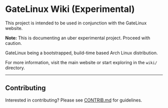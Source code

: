# GateLinux Wiki (Experimental)

This project is intended to be used in conjunction with the GateLinux website.

**Note:** This is documenting an uber experimental project. Proceed with caution.

GateLinux being a bootstrapped, build-time based Arch Linux distribution.

For more information, visit the main website or start exploring in the `wiki/` directory.

---

## Contributing

Interested in contributing? Please see [CONTRIB.md](CONTRIB.md) for guidelines.
